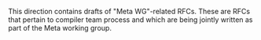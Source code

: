 This direction contains drafts of "Meta WG"-related RFCs. These are
RFCs that pertain to compiler team process and which are being jointly
written as part of the Meta working group.
